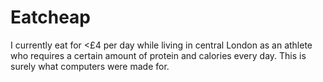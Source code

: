 # Eatcheap
I currently eat for &lt;£4 per day while living in central London as an athlete who requires a certain amount of protein and calories every day. This is surely what computers were made for.
